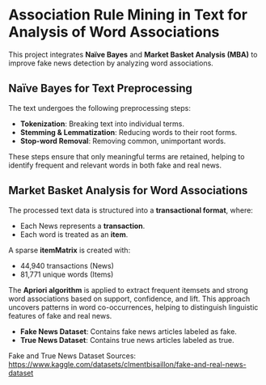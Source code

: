 # Association Rule Mining in Text for Analysis of Word Associations


This project integrates **Naïve Bayes** and **Market Basket Analysis (MBA)** to improve fake news detection by analyzing word associations.

## Naïve Bayes for Text Preprocessing
The text undergoes the following preprocessing steps:
- **Tokenization**: Breaking text into individual terms.
- **Stemming & Lemmatization**: Reducing words to their root forms.
- **Stop-word Removal**: Removing common, unimportant words.

These steps ensure that only meaningful terms are retained, helping to identify frequent and relevant words in both fake and real news.

## Market Basket Analysis for Word Associations
The processed text data is structured into a **transactional format**, where:
- Each News represents a **transaction**.
- Each word is treated as an **item**.

A sparse **itemMatrix** is created with:
- 44,940 transactions (News)
- 81,771 unique words (Items)

The **Apriori algorithm** is applied to extract frequent itemsets and strong word associations based on support, confidence, and lift. This approach uncovers patterns in word co-occurrences, helping to distinguish linguistic features of fake and real news.



- **Fake News Dataset**: Contains fake news articles labeled as fake.
- **True News Dataset**: Contains true news articles labeled as true.

  
Fake and True News Dataset Sources: https://www.kaggle.com/datasets/clmentbisaillon/fake-and-real-news-dataset
